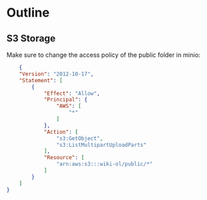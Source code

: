 # Outline

## S3 Storage
Make sure to change the access policy of the public folder in minio:

```json
    {
    "Version": "2012-10-17",
    "Statement": [
        {
            "Effect": "Allow",
            "Principal": {
                "AWS": [
                    "*"
                ]
            },
            "Action": [
                "s3:GetObject",
                "s3:ListMultipartUploadParts"
            ],
            "Resource": [
                "arn:aws:s3:::wiki-ol/public/*"
            ]
        }
    ]
}
```
